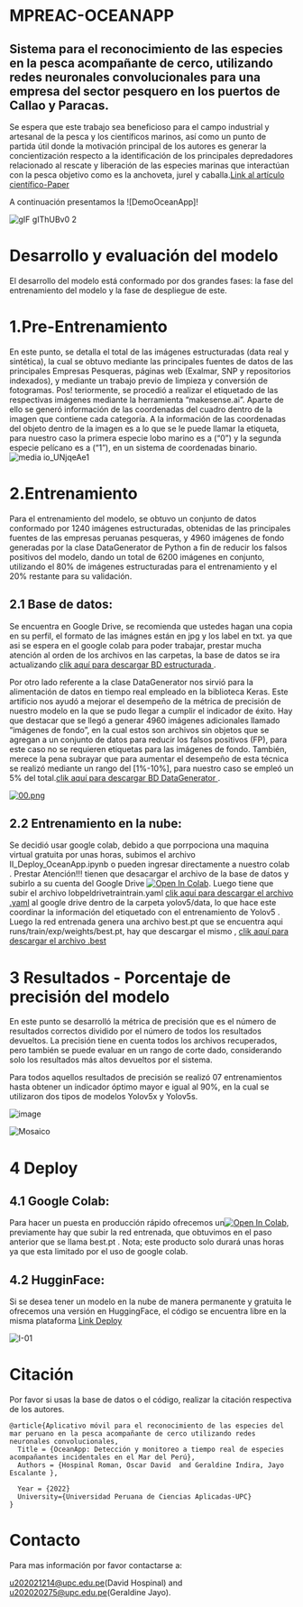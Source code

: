 
   # MPREAC-OCEANAPP
## Sistema para el reconocimiento de las especies en la pesca acompañante de cerco, utilizando redes neuronales convolucionales para una empresa del sector pesquero en los puertos de Callao y Paracas.

Se espera que este trabajo sea beneficioso para el campo industrial y artesanal de la pesca y los científicos marinos, así como un punto de partida útil donde la motivación principal de los autores es generar la concientización respecto a la identificación de los principales depredadores relacionado al rescate y liberación de las especies marinas que interactúan con la pesca objetivo como es la anchoveta, jurel y caballa.[Link al artículo científico-Paper](https://drive.google.com/file/d/1WY2wJVpQvEA8-5xLBjGibL4HIeXe-E-A/view?usp=share_link)

A continuación presentamos la ![DemoOceanApp]!

![gIF gIThUBv0 2](https://user-images.githubusercontent.com/73408508/204155702-4b328740-b964-4b9e-baed-e90080914f3f.gif)

# Desarrollo y evaluación del modelo

El desarrollo del modelo está conformado por dos grandes fases: la fase del entrenamiento del modelo y la fase de despliegue de este.

# 1.Pre-Entrenamiento

En este punto, se detalla el total de las imágenes estructuradas (data real y sintética), la cual se obtuvo mediante las principales fuentes de datos de las principales Empresas Pesqueras, páginas web (Exalmar, SNP y repositorios indexados), y mediante un trabajo previo de limpieza y conversión de fotogramas. Pos!
teriormente, se procedió a realizar el etiquetado de las respectivas imágenes mediante la herramienta “makesense.ai”.
Aparte de ello se generó información de las coordenadas del cuadro dentro de la imagen que contiene cada categoría. A la información de las coordenadas del objeto dentro de la imagen es a lo que se le puede llamar la etiqueta, para nuestro caso la primera especie lobo marino es a (“0”) y la segunda especie pelícano es a (“1”), en un sistema de coordenadas binario.
![media io_UNjqeAe1](https://user-images.githubusercontent.com/73408508/204156043-42da9768-083d-4e4d-8123-d649adae1c68.gif)



# 2.Entrenamiento

Para el entrenamiento del modelo, se obtuvo un conjunto de datos conformado por 1240 imágenes estructuradas, obtenidas de las principales fuentes de las empresas peruanas pesqueras, y 4960 imágenes de fondo generadas por la clase DataGenerator de Python a fin de reducir los falsos positivos del modelo, dando un total de 6200 imágenes en conjunto, utilizando el 80% de imágenes estructuradas para el entrenamiento y el 20% restante para su validación.

## 2.1 Base de datos:
Se encuentra en Google Drive, se recomienda que ustedes hagan una copia en su perfil, el formato de las imágnes están en jpg y los label en txt.  ya que asi se espera en el google colab para poder trabajar, prestar mucha atención al orden de los archivos en las carpetas, la base de datos se ira actualizando [clik aquí para descargar BD estructurada ](https://drive.google.com/drive/folders/1RIaeYJsEKEyp6wgIBoR8rONC5i2qCo1R?usp=share_link).

Por otro lado referente a la clase DataGenerator nos sirvió  para la alimentación de datos en tiempo real empleado en la biblioteca Keras. Este artificio nos ayudó a mejorar el desempeño de la métrica de precisión de nuestro modelo en la que se pudo llegar a cumplir el indicador de éxito. Hay que destacar que se llegó a generar 4960 imágenes adicionales llamado “imágenes de fondo”, en la cual estos son archivos sin objetos que se agregan a un conjunto de datos para reducir los falsos positivos (FP), para este caso no se requieren etiquetas para las imágenes de fondo. También, merece la pena subrayar que para aumentar el desempeño de esta técnica se realizó mediante un rango del [1%-10%], para nuestro caso se empleó un 5% del total.[clik aquí para descargar BD DataGenerator ](https://drive.google.com/drive/folders/12KPpOShxC82Bpca4Wxe67qjqXoLcvjKH?usp=share_link).

[![00.png](https://i.postimg.cc/BQTDWYWJ/00.png)](https://postimg.cc/VdN5nFLh)


## 2.2 Entrenamiento en la nube:

Se decidió usar google colab, debido a que porrpociona una maquina virtual gratuita por unas horas, subimos el archivo II_Deploy_OceanApp.ipynb o pueden ingresar directamente a nuestro colab . Prestar Atención!!! tienen que desacargar el archivo de la base de datos y subirlo a su cuenta del Google Drive [![Open In Colab](https://colab.research.google.com/assets/colab-badge.svg)](https://colab.research.google.com/drive/1j0T8gdLIa0X8fzkIgFpXDoU27BF49RUz?usp=sharing). Luego tiene que subir el archivo lobpeldrivetraintrain.yaml [clik aquí para descargar el archivo .yaml](https://drive.google.com/file/d/1bT8P3K8NCGKhc7T3EmeHbJdHoOzovCb0/view?usp=share_link)
al google drive dentro de la carpeta yolov5/data, lo que hace este coordinar la información del etiquetado con el entrenamiento de Yolov5 .
Luego la red entrenada genera una archivo best.pt que se encuentra aqui runs/train/exp/weights/best.pt, hay que descargar el mismo , 
[clik aquí para descargar el archivo .best](https://drive.google.com/file/d/1UkN8bOm88l_eTj2Icb7hTgCw0LdN1NSs/view?usp=share_link)

# 3 Resultados - Porcentaje de precisión del modelo

En este punto se desarrolló la métrica de precisión que es el número de resultados correctos dividido por el número de todos los resultados devueltos. La precisión tiene en cuenta todos los archivos recuperados, pero también se puede evaluar en un rango de corte dado, considerando solo los resultados más altos devueltos por el sistema. 

Para todos aquellos resultados de precisión se realizó 07 entrenamientos hasta obtener un indicador óptimo mayor e igual al 90%, en la cual se utilizaron dos tipos de modelos Yolov5x y Yolov5s.

![image](https://user-images.githubusercontent.com/73408508/204157759-eab7c01e-2edf-4533-b150-b3cd71177f48.png)


![Mosaico](https://user-images.githubusercontent.com/73408508/204157722-bd8b1cdb-b79e-47a0-9e9c-8c87738d293a.png)

# 4 Deploy

## 4.1 Google Colab:
Para hacer un puesta en producción rápido ofrecemos un[![Open In Colab](https://colab.research.google.com/assets/colab-badge.svg)](https://colab.research.google.com/drive/1sJb12gs07k22lVD_eXBXpp5tY8RBUUuZ?usp=share_link), previamente hay que subir la red entrenada, que obtuvimos en el paso anterior que se llama best.pt .
Nota; este producto solo durará unas horas ya que esta limitado por el uso de google colab.

## 4.2 HugginFace:
Si se desea tener un modelo en la nube de manera permanente y gratuita le ofrecemos una versión en HuggingFace, el código se encuentra libre en la misma plataforma [Link Deploy](https://huggingface.co/spaces/hexenbiest/OceanApp)

![I-01](https://user-images.githubusercontent.com/73408508/204157894-fe085dda-ad51-4128-9384-5e03b009dbd2.gif)



# Citación
Por favor si usas la base de datos o el código, realizar la citación respectiva de los autores. 
```
@article{Aplicativo móvil para el reconocimiento de las especies del mar peruano en la pesca acompañante de cerco utilizando redes neuronales convolucionales,
  Title = {OceanApp: Detección y monitoreo a tiempo real de especies acompañantes incidentales en el Mar del Perú},
  Authors = {Hospinal Roman, Oscar David  and Geraldine Indira, Jayo Escalante },
  
  Year = {2022}
  University={Universidad Peruana de Ciencias Aplicadas-UPC}
}
```
# Contacto 
Para mas información por favor contactarse a:

u202021214@upc.edu.pe(David Hospinal) and
u202020275@upc.edu.pe(Geraldine Jayo).


